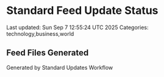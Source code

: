 # Standard Feed Update Status
Last updated: Sun Sep  7 12:55:24 UTC 2025
Categories: technology,business,world

## Feed Files Generated

Generated by Standard Updates Workflow
